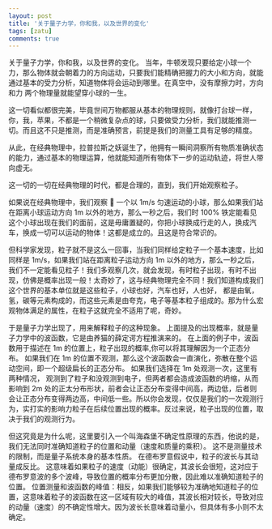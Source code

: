 ```yaml
---
layout: post
title: '关于量子力学，你和我，以及世界的变化'
tags: [zatu]
comments: true
---
```


关于量子力学，你和我，以及世界的变化。
当年，牛顿发现只要给定小球一个力，那么物体就会朝着力的方向运动，只要我们能精确把握力的大小和方向，就能通过基本的受力分析，知道物体将会运动到哪里。在真空中，没有摩擦力时，方向和力 两个物理量就能望穿小球的一生。

这一切看似都很完美，毕竟世间万物都服从基本的物理规则，就像打台球一样，你，我，苹果，不都是一个稍微复杂点的球，只要做受力分析，我们就能推测一切。而且这不只是推测，而是准确预言，前提是我们的测量工具有足够的精度。

从此，在经典物理中，拉普拉斯之妖诞生了，他拥有一瞬间洞察所有物质准确状态的能力，通过基本的物理运算，他就能知道所有物体下一步的运动轨迹，将世人带向虚无。

这一切的一切在经典物理的时代，都是合理的，直到，我们开始观察粒子。

如果说在经典物理中，我们观察 👀 一个以 1m/s 匀速运动的小球，那么如果我们站在距离小球运动方向 1m 以外的地方，那么一秒之后，我们时 100% 铁定能看见这个小球出现在我们的面前，这是毋庸置疑的，你把小球换成行走的人，换成汽车，换成一切可以运动的物体！这都是成立的。且这是符合常识的。

但科学家发现，粒子就不是这么一回事，当我们同样给定粒子一个基本速度，比如同样是 1m/s，如果我们站在距离粒子运动方向 1m 以外的地方，那么一秒之后，我们不一定能看见粒子！我们多观察几次，就会发现，有时粒子出现，有时不出现，仿佛是概率出现一般！太奇妙了，这与经典物理完全不同！我们知道构成我们这个世界的基本单位就是这些粒子，小球也好，汽车也好，人也好， 都是由氧，氢，碳等元素构成的，而这些元素是由夸克，电子等基本粒子组成的。那为什么宏观物体满足的属性，在粒子这就完全不适用了呢，奇妙。

于是量子力学出现了，用来解释粒子的这种现象。
上面提及的出现概率，就是量子力学中的波函数，它是由养猫的薛定谔方程推演来的。
在上面的例子中，波函数用于描述在 1m 的位置上，粒子出现的概率,你可以将其理解因为一个正态分布。
如果我们在 1m 的位置不观测，那么这个波函数会一直演化，弥散在整个运动空间，即一个超级扁长的正态分布。
如果我们选择在 1m 处观测一次，这里有两种情况，
观测到了粒子和没观测到电子，但两者都会造成波函数的坍缩，从而影响到 2m 处的正太分布形状，前者会让正态分布变得中间高，两边低，后者则会让正态分布变得两边高，中间低一些。所以你会发现，仅仅是我们的一次观测行为，实打实的影响力粒子在后续位置出现的概率。反过来说，粒子出现的位置，取决于我们的观测行为。

但这究竟是为什么呢，这里要引入一个叫海森堡不确定性原理的东西，他说的是，我们无法同时准确知道粒子的位置和动量（速度和质量的乘积）。
这不是测量技术的限制，而是量子系统本身的基本性质。
在德布罗意假说中，粒子的波长与其动量成反比。
这意味着如果粒子的速度（动能）很确定，其波长会很短，这对应于德布罗意波的多个波峰，导致位置的概率分布更加分散，因此难以准确知道粒子的位置。
位置测量和波函数的峰值：相反，如果我们能够较为准确地知道粒子的位置，这意味着粒子的波函数在这一区域有较大的峰值，其波长相对较长，导致对应的动量（速度）的不确定性增大。因为波长长意味着动量小，但具体有多小则不太确定。
